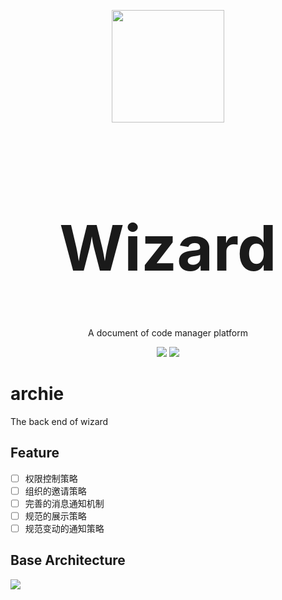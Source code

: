<div>
  <p align="center"><img src="https://github.com/wizaaard/wizard/blob/master/doc/wizard.png" width="180"></p>
  <h1 align="center" style="font-size:100px;">Wizard</h1>
</div>
<p align="center">A document of code manager platform</p>
<p align="center">
  <img src="https://img.shields.io/github/license/flat-dev-ti/Flat.svg?style=flat-square">
  <img src="https://img.shields.io/badge/TypeScript-3.2-blue.svg?style=flat-square">
</p>

# archie
The back end of wizard

## Feature

- [ ] 权限控制策略
- [ ] 组织的邀请策略
- [ ] 完善的消息通知机制
- [ ] 规范的展示策略
- [ ] 规范变动的通知策略

## Base Architecture

![](https://github.com/wizaaard/archie/blob/master/doc/2FFE6662-3C07-4220-BF2B-2B889C2DB620.png)

